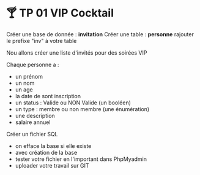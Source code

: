 # :cocktail: TP 01 VIP Cocktail
Créer une base de donnée : **invitation**
Créer une table : **personne**
rajouter le prefixe "inv" à votre table

Nou allons créer une liste d'invités pour des soirées VIP

Chaque personne a :
  
- un prénom
- un nom  
- un age  
- la date de sont inscription
- un status : Valide ou NON Valide (un booléen)
- un type : membre ou non membre (une énumération)
- une description
- salaire annuel

Créer un fichier SQL
- on efface la base si elle existe
- avec création de la base
- tester votre fichier en l'important dans PhpMyadmin
- uploader votre travail sur GIT

